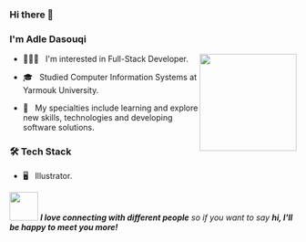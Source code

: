 ### Hi there 👋<h3> I'm Adle Dasouqi</h3>

<img align='right' src="https://c.tenor.com/Z_Ah8rkdZ4YAAAAC/walking-code.gif" width="170">


- 🧑🏻‍💻 &nbsp; I'm interested in Full-Stack Developer.

- 🎓 &nbsp; Studied Computer Information Systems at Yarmouk University.

- 🤔 &nbsp; My specialties include learning and explore new skills, technologies and developing software solutions.


<h3>🛠 Tech Stack</h3>

- 🖥 &nbsp; Illustrator.

<img src="https://media.giphy.com/media/LnQjpWaON8nhr21vNW/giphy.gif" width="50"> <em><b>I love connecting with different people</b> so if you want to say <b>hi, I'll be happy to meet you more!</b></em>
